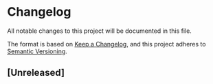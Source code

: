 <!--
SPDX-FileCopyrightText: 2023 Digg - Agency for Digital Government

SPDX-License-Identifier: CC0-1.0
-->

# Changelog

All notable changes to this project will be documented in this file.

The format is based on [Keep a Changelog](https://keepachangelog.com/en/1.1.0/),
and this project adheres to [Semantic Versioning](https://semver.org/spec/v2.0.0.html).

## [Unreleased]
